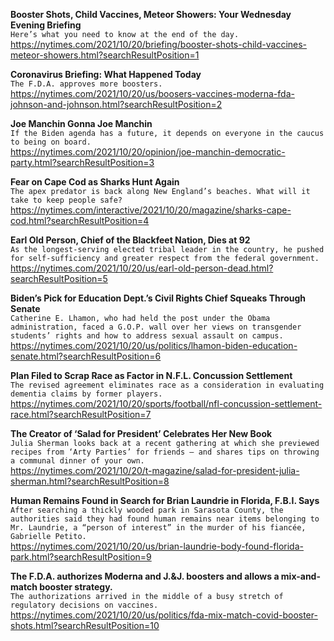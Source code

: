 **Booster Shots, Child Vaccines, Meteor Showers: Your Wednesday Evening Briefing**\
`Here’s what you need to know at the end of the day.`\
https://nytimes.com/2021/10/20/briefing/booster-shots-child-vaccines-meteor-showers.html?searchResultPosition=1

**Coronavirus Briefing: What Happened Today**\
`The F.D.A. approves more boosters.`\
https://nytimes.com/2021/10/20/us/boosers-vaccines-moderna-fda-johnson-and-johnson.html?searchResultPosition=2

**Joe Manchin Gonna Joe Manchin**\
`If the Biden agenda has a future, it depends on everyone in the caucus to being on board.`\
https://nytimes.com/2021/10/20/opinion/joe-manchin-democratic-party.html?searchResultPosition=3

**Fear on Cape Cod as Sharks Hunt Again**\
`The apex predator is back along New England’s beaches. What will it take to keep people safe?`\
https://nytimes.com/interactive/2021/10/20/magazine/sharks-cape-cod.html?searchResultPosition=4

**Earl Old Person, Chief of the Blackfeet Nation, Dies at 92**\
`As the longest-serving elected tribal leader in the country, he pushed for self-sufficiency and greater respect from the federal government.`\
https://nytimes.com/2021/10/20/us/earl-old-person-dead.html?searchResultPosition=5

**Biden’s Pick for Education Dept.’s Civil Rights Chief Squeaks Through Senate**\
`Catherine E. Lhamon, who had held the post under the Obama administration, faced a G.O.P. wall over her views on transgender students’ rights and how to address sexual assault on campus.`\
https://nytimes.com/2021/10/20/us/politics/lhamon-biden-education-senate.html?searchResultPosition=6

**Plan Filed to Scrap Race as Factor in N.F.L. Concussion Settlement**\
`The revised agreement eliminates race as a consideration in evaluating dementia claims by former players.`\
https://nytimes.com/2021/10/20/sports/football/nfl-concussion-settlement-race.html?searchResultPosition=7

**The Creator of ‘Salad for President’ Celebrates Her New Book**\
`Julia Sherman looks back at a recent gathering at which she previewed recipes from ‘Arty Parties’ for friends — and shares tips on throwing a communal dinner of your own.`\
https://nytimes.com/2021/10/20/t-magazine/salad-for-president-julia-sherman.html?searchResultPosition=8

**Human Remains Found in Search for Brian Laundrie in Florida, F.B.I. Says**\
`After searching a thickly wooded park in Sarasota County, the authorities said they had found human remains near items belonging to Mr. Laundrie, a “person of interest” in the murder of his fiancée, Gabrielle Petito.`\
https://nytimes.com/2021/10/20/us/brian-laundrie-body-found-florida-park.html?searchResultPosition=9

**The F.D.A. authorizes Moderna and J.&J. boosters and allows a mix-and-match booster strategy.**\
`The authorizations arrived in the middle of a busy stretch of regulatory decisions on vaccines.`\
https://nytimes.com/2021/10/20/us/politics/fda-mix-match-covid-booster-shots.html?searchResultPosition=10

